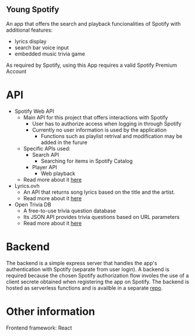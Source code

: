 ## Young Spotify
An app that offers the search and playback funcionalities of Spotify with additional features:
- lyrics display
- search bar voice input
- embedded music trivia game

As required by Spotify, using this App requires a valid Spotify Premium Account

# API
- Spotify Web API
  - Main API for this project that offers interactions with Spotify 
    - User has to authorize access when logging in through Spotify
    - Currently no user information is used by the application
      - Functions such as playlist retrival and modification may be added in the furure 
  - Specific APIs used:
    - Search API
      - Searching for items in Spotify Catalog
    - Player API
      - Web playback
  - Read more about it [here](https://developer.spotify.com/documentation/web-api/)
- Lyrics.ovh
  - An API that returns song lyrics based on the title and the artist. 
  - Read more about it [here](https://lyricsovh.docs.apiary.io/#)
- Open Trivia DB
  - A free-to-use trivia question database
  - Its JSON API provides trivia questions based on URL parameters
  - Read more about it [here](https://opentdb.com/)

# Backend
The backend is a simple express server that handles the app's authentication with Spotify (separate from user login). A backend is required because the chosen Spotify authorization flow involes the use of a client secrete obtained when registering the app on Spotify. The backend is hosted as serverless functions and is availble in a separate [repo](https://github.com/syan6457/young-spotify-server).

# Other information
Frontend framework: React
